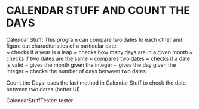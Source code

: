 CALENDAR STUFF AND COUNT THE DAYS
================

Calendar Stuff: This program can compare two dates to each other and figure out characteristics of a particular date.<br />
~ checks if a year is a leap
~ checks how many days are in a given month
~ checks if two dates are the same
~ compares two dates
~ checks if a date is valid
~ gives the month given the integer
~ gives the day given the integer
~ checks the number of days between two dates

Count the Days: uses the last method in Calendar Stuff to check the date between two dates (better UI)

CalendarStuffTester: tester
